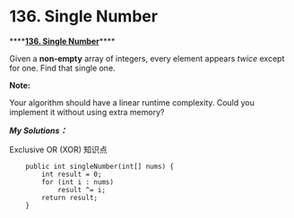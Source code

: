 # 136. Single Number

\*\*\*\*[**136. Single Number**](https://leetcode.com/problems/single-number/)\*\*\*\*

Given a **non-empty** array of integers, every element appears _twice_ except for one. Find that single one.

**Note:**

Your algorithm should have a linear runtime complexity. Could you implement it without using extra memory?

_**My Solutions：**_

Exclusive OR  \(XOR\) 知识点

```text
    public int singleNumber(int[] nums) {
        int result = 0;
        for (int i : nums) 
            result ^= i;
        return result;
    }
```

